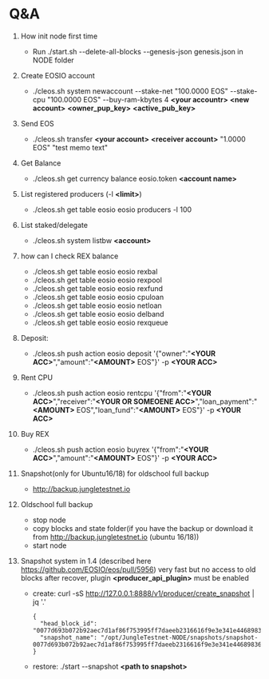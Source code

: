 # Q&A


1. How init node first time 
	- Run ./start.sh --delete-all-blocks --genesis-json genesis.json in NODE folder

2. Create EOSIO account
	- ./cleos.sh system newaccount --stake-net "100.0000 EOS" --stake-cpu "100.0000 EOS" --buy-ram-kbytes 4 **\<your accountr\>** **\<new account\>** **\<owner_pup_key\>** **\<active_pub_key\>**

3. Send EOS
	- ./cleos.sh transfer **\<your account\>**  **\<receiver account\>** "1.0000 EOS" "test memo text"

4. Get Balance
	- ./cleos.sh get currency balance eosio.token **\<account name\>**

5. List registered producers (-l **\<limit\>**)
	- ./cleos.sh get table eosio eosio producers -l 100

6. List staked/delegate
	- ./cleos.sh system listbw **\<account\>**

7. how can I check  REX balance
	- ./cleos.sh get table eosio eosio rexbal
	- ./cleos.sh get table eosio eosio rexpool
	- ./cleos.sh get table eosio eosio rexfund
	- ./cleos.sh get table eosio eosio cpuloan
	- ./cleos.sh get table eosio eosio netloan
	- ./cleos.sh get table eosio eosio delband
	- ./cleos.sh get table eosio eosio rexqueue

8. Deposit:
	- ./cleos.sh push action eosio deposit '{"owner":"**\<YOUR ACC\>**","amount":"**\<AMOUNT\>** EOS"}' -p **\<YOUR ACC\>**

9. Rent CPU
	- ./cleos.sh push action eosio rentcpu '{"from":"**\<YOUR ACC\>**","receiver":"**\<YOUR OR SOMEOENE ACC\>**","loan_payment":"**\<AMOUNT\>** EOS","loan_fund":"**\<AMOUNT\>** EOS"}' -p **\<YOUR ACC\>**

10. Buy REX
	- ./cleos.sh push action eosio buyrex '{"from":"**\<YOUR ACC\>**","amount":"**\<AMOUNT\>** EOS"}' -p **\<YOUR ACC\>**

11. Snapshot(only for Ubuntu16/18) for oldschool full backup
	- http://backup.jungletestnet.io

12. Oldschool full backup
	- stop node
	- copy blocks and state folder(if you have the backup or download it from http://backup.jungletestnet.io (ubuntu 16/18)) 
	- start node

13. Snapshot system in 1.4 (described here https://github.com/EOSIO/eos/pull/5956) very fast but no access to old blocks after recover, plugin **\<producer_api_plugin\>** must be enabled
	- create: curl -sS http://127.0.0.1:8888/v1/producer/create_snapshot | jq '.'
		```
		{
		  "head_block_id": "0077d693b072b92aec7d1af86f753995ff7daeeb2316616f9e3e341e44689836",
		  "snapshot_name": "/opt/JungleTestnet-NODE/snapshots/snapshot-0077d693b072b92aec7d1af86f753995ff7daeeb2316616f9e3e341e44689836.bin"
		}
		```
	- restore: ./start --snapshot **\<path to snapshot\>**